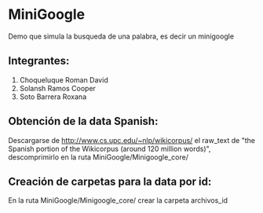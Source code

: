 # MiniGoogle
Demo que simula la busqueda de una palabra, es decir un minigoogle

Integrantes:
------------

1. Choqueluque Roman David
2. Solansh Ramos Cooper
3. Soto Barrera Roxana

Obtención de la data Spanish:
-----------------------------------------

Descargarse de http://www.cs.upc.edu/~nlp/wikicorpus/ el  raw_text de "the Spanish portion of the Wikicorpus (around 120 million words)", descomprimirlo en la ruta MiniGoogle/Minigoogle_core/

Creación de carpetas para la data por id:
-----------------------------------------

En la ruta MiniGoogle/Minigoogle_core/ crear la carpeta archivos_id
